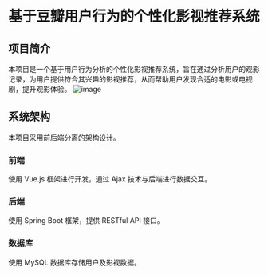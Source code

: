 # 基于豆瓣用户行为的个性化影视推荐系统

## 项目简介

本项目是一个基于用户行为分析的个性化影视推荐系统，旨在通过分析用户的观影记录，为用户提供符合其兴趣的影视推荐，从而帮助用户发现合适的电影或电视剧，提升观影体验。
![image](https://github.com/NoRegret-L/recommender/assets/49299014/4db82d9a-2ca4-47e0-a8a8-de031724055f)


## 系统架构

本项目采用前后端分离的架构设计。

### 前端

使用 Vue.js 框架进行开发，通过 Ajax 技术与后端进行数据交互。

### 后端

使用 Spring Boot 框架，提供 RESTful API 接口。

### 数据库

使用 MySQL 数据库存储用户及影视数据。
